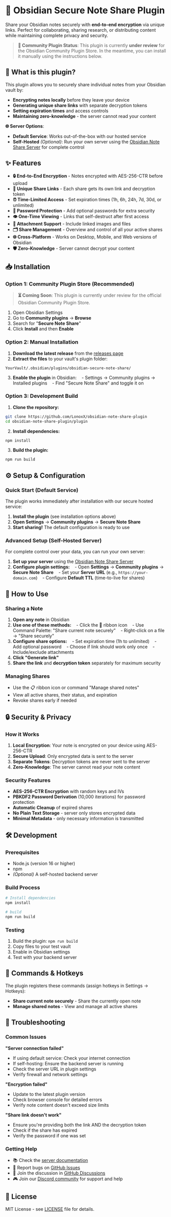 # 🔐 Obsidian Secure Note Share Plugin


Share your Obsidian notes securely with **end-to-end encryption** via unique links. Perfect for collaborating, sharing research, or distributing content while maintaining complete privacy and security.


> **🚧 Community Plugin Status**: This plugin is currently **under review** for the Obsidian Community Plugin Store. In the meantime, you can install it manually using the instructions below.


## 🌟 What is this plugin?

This plugin allows you to securely share individual notes from your Obsidian vault by:
- **Encrypting notes locally** before they leave your device
- **Generating unique share links** with separate decryption tokens
- **Setting expiration times** and access controls
- **Maintaining zero-knowledge** - the server cannot read your content

**🌐 Server Options**:

- **Default Service**: Works out-of-the-box with our hosted service
- **Self-Hosted** *(Optional)*: Run your own server using the [Obsidian Note Share Server](https://github.com/LonoxX/obsidian-note-share-server) for complete control



## ✨ Features

- **🔒 End-to-End Encryption** - Notes encrypted with AES-256-CTR before upload
- **🔗 Unique Share Links** - Each share gets its own link and decryption token
- **⏰ Time-Limited Access** - Set expiration times (1h, 6h, 24h, 7d, 30d, or unlimited)
- **🔐 Password Protection** - Add optional passwords for extra security
- **👁️ One-Time Viewing** - Links that self-destruct after first access
- **📎 Attachment Support** - Include linked images and files
- **🗂️ Share Management** - Overview and control of all your active shares
- **🌐 Cross-Platform** - Works on Desktop, Mobile, and Web versions of Obsidian
- **🛡️ Zero-Knowledge** - Server cannot decrypt your content



## 📥 Installation

### Option 1: Community Plugin Store (Recommended)

> **⏳ Coming Soon**: This plugin is currently under review for the official Obsidian Community Plugin Store.


1. Open Obsidian Settings
2. Go to **Community plugins** → **Browse**
3. Search for "**Secure Note Share**"
4. Click **Install** and then **Enable**

### Option 2: Manual Installation

1. **Download the latest release** from the [releases page](https://github.com/LonoxX/obsidian-note-share-plugin/releases)
2. **Extract the files** to your vault's plugin folder:

```
YourVault/.obsidian/plugins/obsidian-secure-note-share/
```

3. **Enable the plugin** in Obsidian:
   - Settings → Community plugins → Installed plugins
   - Find "Secure Note Share" and toggle it on


### Option 3: Development Build

1. **Clone the repository:**

```bash
git clone https://github.com/LonoxX/obsidian-note-share-plugin
cd obsidian-note-share-plugin/plugin
```

2. **Install dependencies:**

```bash
npm install
```

3. **Build the plugin:**

```bash
npm run build
```


## ⚙️ Setup & Configuration

### Quick Start (Default Service)

The plugin works immediately after installation with our secure hosted service:
1. **Install the plugin** (see installation options above)
2. **Open Settings** → **Community plugins** → **Secure Note Share**
3. **Start sharing!** The default configuration is ready to use

### Advanced Setup (Self-Hosted Server)
For complete control over your data, you can run your own server:

1. **Set up your server** using the [Obsidian Note Share Server](https://github.com/LonoxX/obsidian-note-share-server)
2. **Configure plugin settings:**
   - Open **Settings** → **Community plugins** → **Secure Note Share**
   - Set your **Server URL** (e.g., `https://your-domain.com`)
   - Configure **Default TTL** (time-to-live for shares)


## 🚀 How to Use

  ### Sharing a Note


1. **Open any note** in Obsidian
2. **Use one of these methods:**
   - Click the 🔗 ribbon icon
   - Use Command Palette: "Share current note securely"
   - Right-click on a file → "Share securely"
3. **Configure share options:**
   - Set expiration time (1h to unlimited)
   - Add optional password
   - Choose if link should work only once
   - Include/exclude attachments
4. **Click "Generate link"**
5. **Share the link** and **decryption token** separately for maximum security
### Managing Shares

- Use the 📋 ribbon icon or command "Manage shared notes"
- View all active shares, their status, and expiration
- Revoke shares early if needed
## 🔒 Security & Privacy

### How it Works
1. **Local Encryption**: Your note is encrypted on your device using AES-256-CTR
2. **Secure Upload**: Only encrypted data is sent to the server
3. **Separate Tokens**: Decryption tokens are never sent to the server
4. **Zero-Knowledge**: The server cannot read your note content
### Security Features

- **AES-256-CTR Encryption** with random keys and IVs
- **PBKDF2 Password Derivation** (10,000 iterations) for password protection
- **Automatic Cleanup** of expired shares
- **No Plain Text Storage** - server only stores encrypted data
- **Minimal Metadata** - only necessary information is transmitted



## 🛠️ Development
### Prerequisites
- Node.js (version 16 or higher)
- npm
- *(Optional)* A self-hosted backend server
### Build Process

```bash
# Install dependencies
npm install

# build
npm run build
```


### Testing


1. Build the plugin: `npm run build`
2. Copy files to your test vault
3. Enable in Obsidian settings
4. Test with your backend server

## 📝 Commands & Hotkeys
The plugin registers these commands (assign hotkeys in Settings → Hotkeys):
- **Share current note securely** - Share the currently open note
- **Manage shared notes** - View and manage all active shares

## 🐛 Troubleshooting

### Common Issues

**"Server connection failed"**
- If using default service: Check your internet connection
- If self-hosting: Ensure the backend server is running
- Check the server URL in plugin settings
- Verify firewall and network settings

**"Encryption failed"**
- Update to the latest plugin version
- Check browser console for detailed errors
- Verify note content doesn't exceed size limits

**"Share link doesn't work"**
- Ensure you're providing both the link AND the decryption token
- Check if the share has expired
- Verify the password if one was set

### Getting Help

- 📚 Check the [server documentation](https://github.com/LonoxX/obsidian-note-share-server)
- 🐞 Report bugs on [GitHub Issues](https://github.com/LonoxX/obsidian-note-share-plugin/issues)
- 💬 Join the discussion in [GitHub Discussions](https://github.com/LonoxX/obsidian-note-share-plugin/discussions)
- 🎮 Join our [Discord community](https://pnnet.dev/discord) for support and help
## 📄 License

MIT License - see [LICENSE](LICENSE) file for details.
